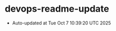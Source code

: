 # devops-readme-update
<!--START_SECTION:activity-->
- Auto-updated at Tue Oct  7 10:39:20 UTC 2025
<!--END_SECTION:activity-->
